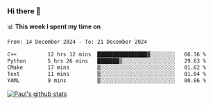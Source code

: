 ### Hi there 👋

📊 **This week I spent my time on**
<!--START_SECTION:waka-->

```txt
From: 14 December 2024 - To: 21 December 2024

C++          12 hrs 12 mins  ████████████████▓░░░░░░░░   66.36 %
Python       5 hrs 26 mins   ███████▒░░░░░░░░░░░░░░░░░   29.63 %
CMake        17 mins         ▒░░░░░░░░░░░░░░░░░░░░░░░░   01.62 %
Text         11 mins         ▒░░░░░░░░░░░░░░░░░░░░░░░░   01.04 %
YAML         9 mins          ▒░░░░░░░░░░░░░░░░░░░░░░░░   00.86 %
```

<!--END_SECTION:waka-->


[![Paul's github stats](https://github-readme-stats.vercel.app/api?username=mickeyouyou&theme=dracula&show_icons=true)](https://github.com/anuraghazra/github-readme-stats)
